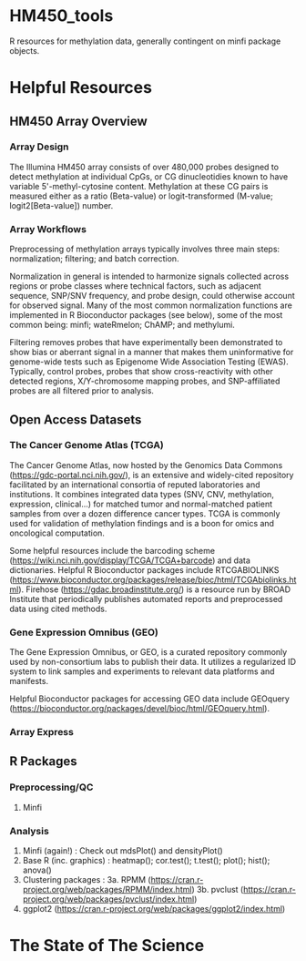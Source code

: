 # HM450_tools
R resources for methylation data, generally contingent on minfi package objects.

# Helpful Resources

## HM450 Array Overview
### Array Design
The Illumina HM450 array consists of over 480,000 probes designed to detect methylation at individual CpGs, or CG dinucleotidies known to have variable 5'-methyl-cytosine content. Methylation at these CG pairs is measured either as a ratio (Beta-value) or logit-transformed (M-value; logit2[Beta-value]) number. 

### Array Workflows
Preprocessing of methylation arrays typically involves three main steps: normalization; filtering; and batch correction. 

Normalization in general is intended to harmonize signals collected across regions or probe classes where technical factors, such as adjacent sequence, SNP/SNV frequency, and probe design, could otherwise account for observed signal. Many of the most common normalization functions are implemented in R Bioconductor packages (see below), some of the most common being: minfi; wateRmelon; ChAMP; and methylumi. 

Filtering removes probes that have experimentally been demonstrated to show bias or aberrant signal in a manner that makes them uninformative for genome-wide tests such as Epigenome Wide Association Testing (EWAS). Typically, control probes, probes that show cross-reactivity with other detected regions, X/Y-chromosome mapping probes, and SNP-affiliated probes are all filtered prior to analysis.   

## Open Access Datasets
### The Cancer Genome Atlas (TCGA)
The Cancer Genome Atlas, now hosted by the Genomics Data Commons (https://gdc-portal.nci.nih.gov/), is an extensive and widely-cited repository facilitated by an international consortia of reputed laboratories and institutions. It combines integrated data types (SNV, CNV, methylation, expression, clinical...) for matched tumor and normal-matched patient samples from over a dozen difference cancer types. TCGA is commonly used for validation of methylation findings and is a boon for omics and oncological computation. 

Some helpful resources include the barcoding scheme (https://wiki.nci.nih.gov/display/TCGA/TCGA+barcode) and data dictionaries. Helpful R Bioconductor packages include RTCGABIOLINKS (https://www.bioconductor.org/packages/release/bioc/html/TCGAbiolinks.html). Firehose (https://gdac.broadinstitute.org/) is a resource run by BROAD Institute that periodically publishes automated reports and preprocessed data using cited methods. 

### Gene Expression Omnibus (GEO)
The Gene Expression Omnibus, or GEO, is a curated repository commonly used by non-consortium labs to publish their data. It utilizes a regularized ID system to link samples and experiments to relevant data platforms and manifests. 

Helpful Bioconductor packages for accessing GEO data include GEOquery (https://bioconductor.org/packages/devel/bioc/html/GEOquery.html).

### Array Express

## R Packages
### Preprocessing/QC
1. Minfi

### Analysis
1. Minfi (again!) : Check out mdsPlot() and densityPlot()
2. Base R (inc. graphics) : heatmap(); cor.test(); t.test(); plot(); hist(); anova()
3. Clustering packages :
3a. RPMM (https://cran.r-project.org/web/packages/RPMM/index.html)
3b. pvclust (https://cran.r-project.org/web/packages/pvclust/index.html)
4. ggplot2 (https://cran.r-project.org/web/packages/ggplot2/index.html)

# The State of The Science





